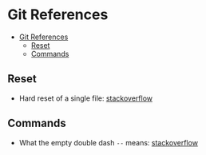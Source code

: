 # Git References

- [Git References](#git-references)
  - [Reset](#reset)
  - [Commands](#commands)

## Reset

- Hard reset of a single file: [stackoverflow](https://stackoverflow.com/questions/7147270/hard-sreset-of-a-single-file)

## Commands

- What the empty double dash `--` means: [stackoverflow](https://stackoverflow.com/questions/7147270/hard-sreset-of-a-single-file)
